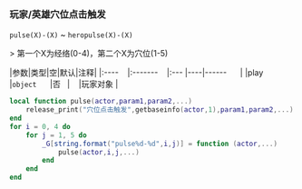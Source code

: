 ### 玩家/英雄穴位点击触发

`pulse(X)-(X)` ~ `heropulse(X)-(X)`

&gt; 第一个X为经络(0-4)，第二个X为穴位(1-5)

|参数|类型|空|默认|注释|
|:----    |:-------    |:--- |----|------      |
|play     |`object`      |否   |    |玩家对象 |
```lua
local function pulse(actor,param1,param2,...)
    release_print("穴位点击触发",getbaseinfo(actor,1),param1,param2,...)
end
for i = 0, 4 do
    for j = 1, 5 do
        _G[string.format("pulse%d-%d",i,j)] = function (actor,...)
            pulse(actor,i,j,...)
        end
    end
end
```


